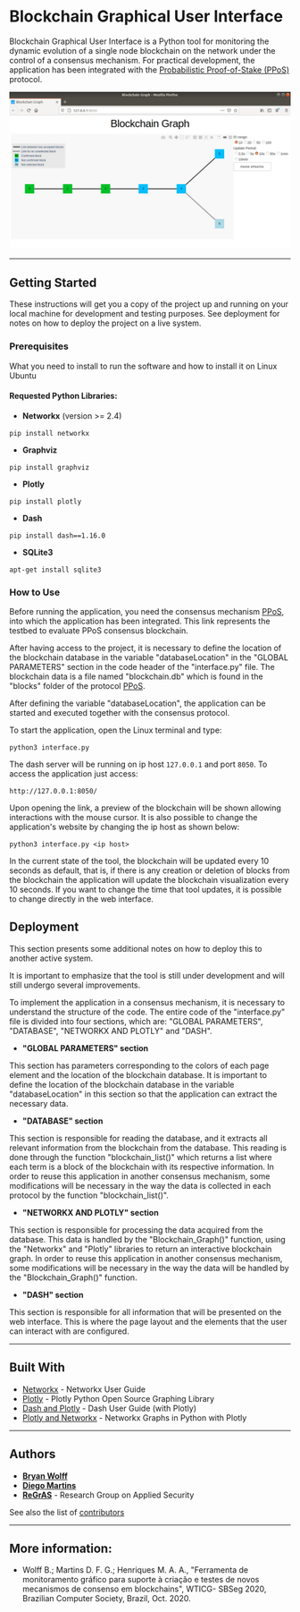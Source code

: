 # Blockchain Graphical User Interface

Blockchain Graphical User Interface is a Python tool for monitoring the dynamic evolution of a single node blockchain on the network under the control of a consensus mechanism. For practical development, the application has been integrated with the [Probabilistic Proof-of-Stake (PPoS)](https://github.com/regras/ppos_tb/tree/ppos_third_version_2_docker_execution) protocol.

![](header.png)

---
## Getting Started

These instructions will get you a copy of the project up and running on your local machine for development and testing purposes. See deployment for notes on how to deploy the project on a live system.


### Prerequisites

What you need to install to run the software and how to install it on Linux Ubuntu

#### Requested Python Libraries:

- **Networkx** (version >= 2.4)
```
pip install networkx
```
- **Graphviz**
```
pip install graphviz
```
- **Plotly**
```
pip install plotly
```
- **Dash**
```
pip install dash==1.16.0
```
- **SQLite3**
```
apt-get install sqlite3
```


### How to Use

Before running the application, you need the consensus mechanism [PPoS](https://github.com/regras/ppos_tb/tree/ppos_third_version_2_docker_execution), into which the application has been integrated. This link represents the testbed to evaluate PPoS consensus blockchain.

After having access to the project, it is necessary to define the location of the blockchain database in the variable "databaseLocation" in the "GLOBAL PARAMETERS" section in the code header of the "interface.py" file. The blockchain data is a file named "blockchain.db" which is found in the "blocks" folder of the protocol [PPoS](https://github.com/regras/ppos_tb/tree/ppos_third_version_2_docker_execution).

After defining the variable "databaseLocation", the application can be started and executed together with the consensus protocol.

To start the application, open the Linux terminal and type:

```
python3 interface.py
```

The dash server will be running on ip host ```127.0.0.1``` and port ```8050```. To access the application just access:

```
http://127.0.0.1:8050/
```

Upon opening the link, a preview of the blockchain will be shown allowing interactions with the mouse cursor. 
It is also possible to change the application's website by changing the ip host as shown below:

```
python3 interface.py <ip host>
```

In the current state of the tool, the blockchain will be updated every 10 seconds as default, that is, if there is any creation or deletion of blocks from the blockchain the application will update the blockchain visualization every 10 seconds. If you want to change the time that tool updates, it is possible to change directly in the web interface.

## Deployment

This section presents some additional notes on how to deploy this to another active system. 

It is important to emphasize that the tool is still under development and will still undergo several improvements.

To implement the application in a consensus mechanism, it is necessary to understand the structure of the code. The entire code of the "interface.py" file is divided into four sections, which are: "GLOBAL PARAMETERS", "DATABASE", "NETWORKX AND PLOTLY" and "DASH".

* **"GLOBAL PARAMETERS" section**

This section has parameters corresponding to the colors of each page element and the location of the blockchain database. It is important to define the location of the blockchain database in the variable "databaseLocation" in this section so that the application can extract the necessary data.

* **"DATABASE" section**

This section is responsible for reading the database, and it extracts all relevant information from the blockchain from the database. This reading is done through the function "blockchain_list()" which returns a list where each term is a block of the blockchain with its respective information. In order to reuse this application in another consensus mechanism, some modifications will be necessary in the way the data is collected in each protocol by the function "blockchain_list()".


* **"NETWORKX AND PLOTLY" section**

This section is responsible for processing the data acquired from the database. This data is handled by the "Blockchain_Graph()" function, using the "Networkx" and "Plotly" libraries to return an interactive blockchain graph. In order to reuse this application in another consensus mechanism, some modifications will be necessary in the way the data will be handled by the "Blockchain_Graph()" function.


* **"DASH" section**

This section is responsible for all information that will be presented on the web interface. This is where the page layout and the elements that the user can interact with are configured.

---
## Built With

* [Networkx](https://networkx.github.io/documentation/stable/index.html) - Networkx User Guide
* [Plotly](https://plotly.com/python/) - Plotly Python Open Source Graphing Library
* [Dash and Plotly](https://dash.plotly.com/) - Dash User Guide (with Plotly)
* [Plotly and Networkx](https://plotly.com/python/network-graphs/) - Networkx Graphs in Python with Plotly


---
## Authors

* [**Bryan Wolff**](https://github.com/bryan-wolff)
* [**Diego Martins**](https://github.com/diegomat)
* [**ReGrAS**](https://github.com/regras) - Research Group on Applied Security

See also the list of [contributors](https://github.com/regras/bcgui/graphs/contributors)

---
## More information:
* Wolff B.; Martins D. F. G.; Henriques M. A. A., "Ferramenta de monitoramento gráfico para suporte à criação e testes de novos mecanismos de consenso em blockchains", WTICG- SBSeg 2020, Brazilian Computer Society, Brazil, Oct. 2020.
